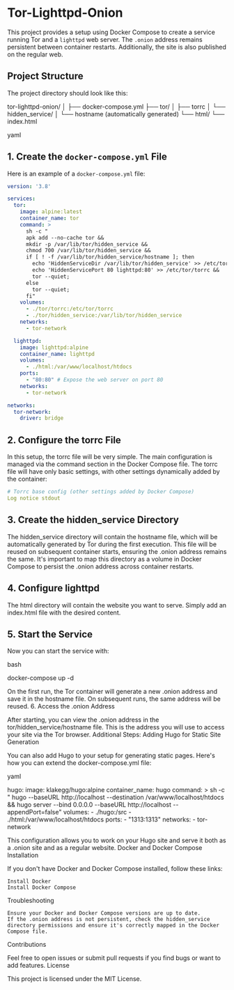# Tor-Lighttpd-Onion
This project provides a setup using Docker Compose to create a service running Tor and a `lighttpd` web server. The `.onion` address remains persistent between container restarts. Additionally, the site is also published on the regular web.

## Project Structure

The project directory should look like this:

tor-lighttpd-onion/
│
├── docker-compose.yml
├── tor/
│ ├── torrc
│ └── hidden_service/
│ └── hostname (automatically generated)
└── html/
└── index.html

yaml


## 1. Create the `docker-compose.yml` File

Here is an example of a `docker-compose.yml` file:

```yaml
version: '3.8'

services:
  tor:
    image: alpine:latest
    container_name: tor
    command: >
      sh -c "
      apk add --no-cache tor && 
      mkdir -p /var/lib/tor/hidden_service && 
      chmod 700 /var/lib/tor/hidden_service && 
      if [ ! -f /var/lib/tor/hidden_service/hostname ]; then
        echo 'HiddenServiceDir /var/lib/tor/hidden_service' >> /etc/tor/torrc &&
        echo 'HiddenServicePort 80 lighttpd:80' >> /etc/tor/torrc &&
        tor --quiet;
      else
        tor --quiet;
      fi"
    volumes:
      - ./tor/torrc:/etc/tor/torrc
      - ./tor/hidden_service:/var/lib/tor/hidden_service
    networks:
      - tor-network

  lighttpd:
    image: lighttpd:alpine
    container_name: lighttpd
    volumes:
      - ./html:/var/www/localhost/htdocs
    ports:
      - "80:80" # Expose the web server on port 80
    networks:
      - tor-network

networks:
  tor-network:
    driver: bridge
```

## 2. Configure the torrc File

In this setup, the torrc file will be very simple. The main configuration is managed via the command section in the Docker Compose file. The torrc file will have only basic settings, with other settings dynamically added by the container:


```yaml
# Torrc base config (other settings added by Docker Compose)
Log notice stdout
```

## 3. Create the hidden_service Directory

The hidden_service directory will contain the hostname file, which will be automatically generated by Tor during the first execution. This file will be reused on subsequent container starts, ensuring the .onion address remains the same. It's important to map this directory as a volume in Docker Compose to persist the .onion address across container restarts.

## 4. Configure lighttpd

The html directory will contain the website you want to serve. Simply add an index.html file with the desired content.

## 5. Start the Service

Now you can start the service with:

bash

docker-compose up -d

On the first run, the Tor container will generate a new .onion address and save it in the hostname file. On subsequent runs, the same address will be reused.
6. Access the .onion Address

After starting, you can view the .onion address in the tor/hidden_service/hostname file. This is the address you will use to access your site via the Tor browser.
Additional Steps: Adding Hugo for Static Site Generation

You can also add Hugo to your setup for generating static pages. Here's how you can extend the docker-compose.yml file:

yaml

  hugo:
    image: klakegg/hugo:alpine
    container_name: hugo
    command: >
      sh -c "
      hugo --baseURL http://localhost --destination /var/www/localhost/htdocs && 
      hugo server --bind 0.0.0.0 --baseURL http://localhost --appendPort=false"
    volumes:
      - ./hugo:/src
      - ./html:/var/www/localhost/htdocs
    ports:
      - "1313:1313"
    networks:
      - tor-network

This configuration allows you to work on your Hugo site and serve it both as a .onion site and as a regular website.
Docker and Docker Compose Installation

If you don't have Docker and Docker Compose installed, follow these links:

    Install Docker
    Install Docker Compose

Troubleshooting

    Ensure your Docker and Docker Compose versions are up to date.
    If the .onion address is not persistent, check the hidden_service directory permissions and ensure it's correctly mapped in the Docker Compose file.

Contributions

Feel free to open issues or submit pull requests if you find bugs or want to add features.
License

This project is licensed under the MIT License.
